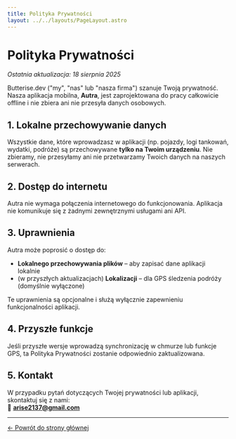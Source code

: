 ```yaml
---
title: Polityka Prywatności
layout: ../../layouts/PageLayout.astro
---
```


# Polityka Prywatności

_Ostatnia aktualizacja: 18 sierpnia 2025_

Butterise.dev ("my", "nas" lub "nasza firma") szanuje Twoją prywatność. Nasza aplikacja mobilna, **Autra**, jest zaprojektowana do pracy całkowicie offline i nie zbiera ani nie przesyła danych osobowych.

## 1. Lokalne przechowywanie danych

Wszystkie dane, które wprowadzasz w aplikacji (np. pojazdy, logi tankowań, wydatki, podróże) są przechowywane **tylko na Twoim urządzeniu**. Nie zbieramy, nie przesyłamy ani nie przetwarzamy Twoich danych na naszych serwerach.

## 2. Dostęp do internetu

Autra nie wymaga połączenia internetowego do funkcjonowania. Aplikacja nie komunikuje się z żadnymi zewnętrznymi usługami ani API.

## 3. Uprawnienia

Autra może poprosić o dostęp do:
- **Lokalnego przechowywania plików** – aby zapisać dane aplikacji lokalnie
- (w przyszłych aktualizacjach) **Lokalizacji** – dla GPS śledzenia podróży (domyślnie wyłączone)

Te uprawnienia są opcjonalne i służą wyłącznie zapewnieniu funkcjonalności aplikacji.

## 4. Przyszłe funkcje

Jeśli przyszłe wersje wprowadzą synchronizację w chmurze lub funkcje GPS, ta Polityka Prywatności zostanie odpowiednio zaktualizowana.

## 5. Kontakt

W przypadku pytań dotyczących Twojej prywatności lub aplikacji, skontaktuj się z nami:  
📧 **arise2137@gmail.com**

---

<div class="mt-8 text-center">
  <a href="" class="inline-flex items-center px-6 py-3 bg-yellow-500 hover:bg-yellow-600 text-white font-medium rounded-lg transition-all duration-200">
    ← Powrót do strony głównej
  </a>
</div>
